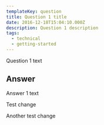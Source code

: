 ```yaml
---
templateKey: question
title: Question 1 title
date: 2016-12-18T15:04:10.000Z
description: Question 1 description
tags:
  - technical
  - getting-started
---
```

Question 1 text

## Answer

Answer 1 text

Test change

Another test change
